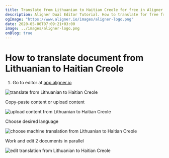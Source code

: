 ```yaml
---
title: Translate from Lithuanian to Haitian Creole for free in Aligner Editor
description: Aligner Dual Editor Tutorial. How to translate for free from Lithuanian to Haitian Creole. Aligner is multilingual document management platform. 
ogImage: "https://www.aligner.io/images/aligner-logo.png"
date: 2020-05-06T07:09:21+03:00
image: ../images/aligner-logo.png
onBlog: true
---
```


# How to translate document from Lithuanian to Haitian Creole

1. Go to editor at [app.aligner.io](https://app.aligner.io "Aligner App web page")

![translate from Lithuanian to Haitian Creole](../aligner-blank-editor.png "translate from Lithuanian to Haitian Creole")

Copy-paste content or upload content

![upload content from Lithuanian to Haitian Creole](../aligner-uploaded-document.png "upload content from Lithuanian to Haitian Creole")

Choose desired language

![choose machine translation from Lithuanian to Haitian Creole](../aligner-language-dropdown.png "choose machine translation from Lithuanian to Haitian Creole")

Work and edit 2 documents in parallel

![edit translation from Lithuanian to Haitian Creole](../aligner-double-sitded-editor.png "edit translation from Lithuanian to Haitian Creole")

